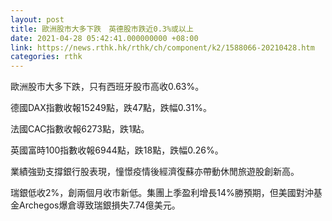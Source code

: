 ```yaml
---
layout: post
title: 歐洲股市大多下跌　英德股市跌近0.3%或以上
date: 2021-04-28 05:42:41.000000000 +08:00
link: https://news.rthk.hk/rthk/ch/component/k2/1588066-20210428.htm
categories: rthk
---
```


歐洲股市大多下跌，只有西班牙股市高收0.63%。

德國DAX指數收報15249點，跌47點，跌幅0.31%。

法國CAC指數收報6273點，跌1點。

英國富時100指數收報6944點，跌18點，跌幅0.26%。

業績強勁支撐銀行股表現，憧憬疫情後經濟復蘇亦帶動休閒旅遊股創新高。

瑞銀低收2%，創兩個月收市新低。集團上季盈利增長14%勝預期，但美國對沖基金Archegos爆倉導致瑞銀損失7.74億美元。
